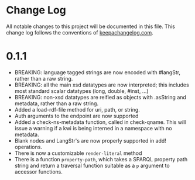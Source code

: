 # Change Log
All notable changes to this project will be documented in this file. This change log follows the conventions of [keepachangelog.com](http://keepachangelog.com/).

# 0.1.1
- BREAKING: language tagged strings are now encoded with #langStr,
  rather than a raw string.
- BREAKING: all the main xsd datatypes are now interpreted; this includes most
  standard scalar datatypes (long, double, #inst, ...)
- BREAKING: non-xsd datatypes are reified as objects with .asString
  and metadata, rather than a raw string.
- Added a load-rdf-file method for uri, path, or string.
- Auth arguments to the endpoint are now supported
- Added a check-ns-metadata function, called in check-qname. This will
  issue a warning if a kwi is being interned in a namespace with no
  metadata.
- Blank nodes and LangStr's are now properly supported in add! operations.
- There is now a customizable `render-literal` method
- There is a function `property-path`, which takes a SPARQL property
  path string and return a traversal function suitable as a `p`
  argument to accessor functions.
